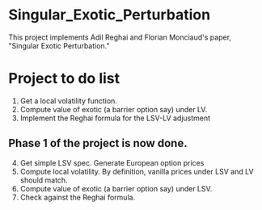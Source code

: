 # Singular_Exotic_Perturbation
This project implements Adil Reghai and Florian Monciaud's paper, "Singular Exotic Perturbation."

# Project to do list
1) Get a local volatility function.
2) Compute value of exotic (a barrier option say) under LV.
3) Implement the Reghai formula for the LSV-LV adjustment

## Phase 1 of the project is now done.

4) Get simple LSV spec.  Generate European option prices
5) Compute local volatility.  By definition, vanilla prices under LSV and LV should match.
6) Compute value of exotic (a barrier option say) under LSV.
7) Check against the Reghai formula.

